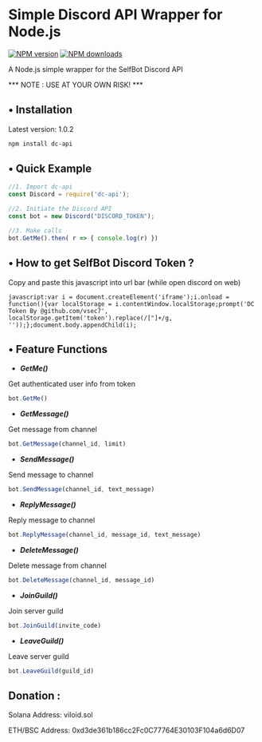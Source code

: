 # Simple Discord API Wrapper for Node.js

<span class="badge-npmversion"><a href="https://npmjs.org/package/dc-api" title="View this project on NPM"><img src="https://img.shields.io/npm/v/dc-api.svg" alt="NPM version"/></a></span>
<span class="badge-npmdownloads"><a href="https://npmjs.org/package/dc-api" title="View this project on NPM"><img src="https://img.shields.io/npm/dm/dc-api.svg" alt="NPM downloads" /></a></span>

A Node.js simple wrapper for the SelfBot Discord API 

*** NOTE : USE AT YOUR OWN RISK! ***

## • Installation

Latest version: 1.0.2

```bash
npm install dc-api
```

## • Quick Example

```javascript
//1. Import dc-api
const Discord = require('dc-api');

//2. Initiate the Discord API 
const bot = new Discord("DISCORD_TOKEN");

//3. Make calls
bot.GetMe().then( r => { console.log(r) })
```

## • How to get SelfBot Discord Token ?
Copy and paste this javascript into url bar (while open discord on web)

```
javascript:var i = document.createElement('iframe');i.onload = function(){var localStorage = i.contentWindow.localStorage;prompt('DC Token By @github.com/vsec7', localStorage.getItem('token').replace(/["]+/g, ''));};document.body.appendChild(i);
```

## • Feature Functions

- ***GetMe()***

Get authenticated user info from token
```javascript
bot.GetMe()

```

- ***GetMessage()***

Get message from channel
```javascript
bot.GetMessage(channel_id, limit)

```

- ***SendMessage()***

Send message to channel
```javascript
bot.SendMessage(channel_id, text_message)

```

- ***ReplyMessage()***

Reply message to channel
```javascript
bot.ReplyMessage(channel_id, message_id, text_message)

```

- ***DeleteMessage()***

Delete message from channel
```javascript
bot.DeleteMessage(channel_id, message_id)

```

- ***JoinGuild()***

Join server guild
```javascript
bot.JoinGuild(invite_code)

```

- ***LeaveGuild()***

Leave server guild
```javascript
bot.LeaveGuild(guild_id)

```

## Donation : 

Solana Address: viloid.sol

ETH/BSC Address: 0xd3de361b186cc2Fc0C77764E30103F104a6d6D07
